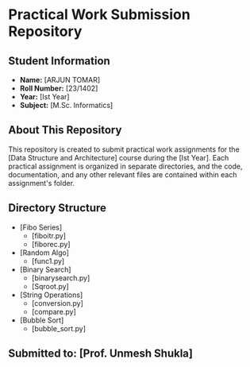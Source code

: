 # Practical Work Submission Repository

## Student Information
- **Name:** [ARJUN TOMAR]
- **Roll Number:** [23/1402]
- **Year:** [Ist Year]
- **Subject:** [M.Sc. Informatics]

## About This Repository
This repository is created to submit practical work assignments for the [Data Structure and Architecture] course during the [Ist Year]. Each practical assignment is organized in separate directories, and the code, documentation, and any other relevant files are contained within each assignment's folder.

## Directory Structure
- [Fibo Series]
  - [fiboitr.py]
  - [fiborec.py]
- [Random Algo]
  - [func1.py]
- [Binary Search]
  - [binarysearch.py]
  - [Sqroot.py]
- [String Operations]
  - [conversion.py]
  - [compare.py]
- [Bubble Sort]
  - [bubble_sort.py]


## Submitted to: [Prof. Unmesh Shukla]
